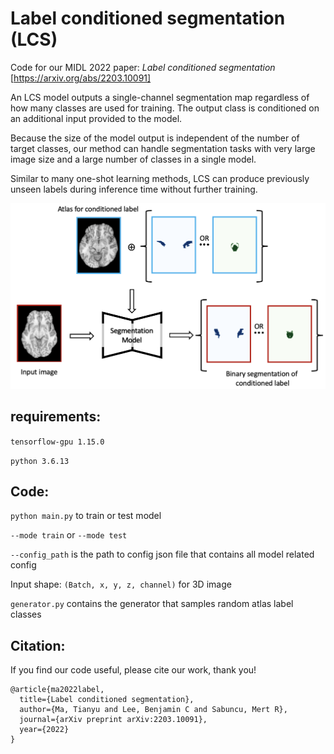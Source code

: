 # Label conditioned segmentation (LCS)

Code for our MIDL 2022 paper: *Label conditioned segmentation* [https://arxiv.org/abs/2203.10091]  

An LCS model outputs a single-channel segmentation map regardless of how many classes are used for training. The output class is conditioned on an additional input provided to the model.

Because the size of the model output is independent of the number of target classes, our method can handle segmentation tasks with very large image size and a large number of classes in a single model.

Similar to many one-shot learning methods, LCS can produce previously unseen labels during inference time without further training.

<img src="https://github.com/tym002/Label-conditioned-segmentation/blob/main/architecture_final.png" width="600">

## requirements: 

`tensorflow-gpu 1.15.0`

`python 3.6.13`

## Code:

`python main.py` to train or test model 

`--mode train` or `--mode test` 

`--config_path` is the path to config json file that contains all model related config

Input shape: `(Batch, x, y, z, channel)` for 3D image

`generator.py` contains the generator that samples random atlas label classes

## Citation:
If you find our code useful, please cite our work, thank you!
```
@article{ma2022label,
  title={Label conditioned segmentation},
  author={Ma, Tianyu and Lee, Benjamin C and Sabuncu, Mert R},
  journal={arXiv preprint arXiv:2203.10091},
  year={2022}
}
```


